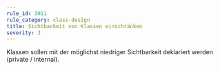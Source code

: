 ```yaml
---
rule_id: 3011
rule_category: class-design
title: Sichtbarkeit von Klassen einschränken
severity: 3
---
```

Klassen sollen mit der möglichst niedriger Sichtbarkeit deklariert werden (private / internal).

